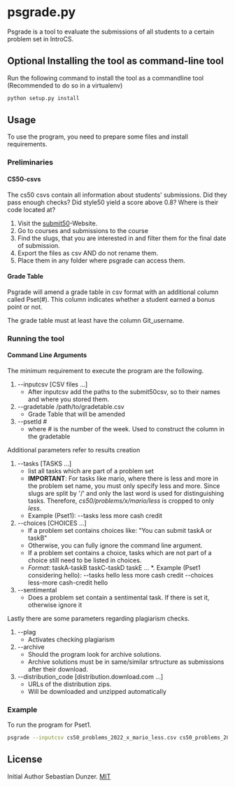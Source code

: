 # psgrade.py
Psgrade is a tool to evaluate the submissions of all 
students to a certain problem set in IntroCS.

## Optional Installing the tool as command-line tool
Run the following command to install the tool as a commandline tool (Recommended to do so in a virtualenv)
```bash
python setup.py install
```

## Usage
To use the program, you need to prepare some files and install requirements.

### Preliminaries

#### CS50-csvs
The cs50 csvs contain all information about students' submissions. 
Did they pass enough checks? Did style50 yield a score above 0.8?
Where is their code located at? 


1. Visit the [submit50](https://submit.cs50.io)-Website.
2. Go to courses and submissions to the course
3. Find the slugs, that you are interested in and filter them for the final date of submission.
4. Export the files as csv AND do not rename them.
5. Place them in any folder where psgrade can access them.

#### Grade Table
Psgrade will amend a grade table in csv format with an additional column called Pset(#).
This column indicates whether a student earned a bonus point or not.

The grade table must at least have the column Git_username. 

### Running the tool
#### Command Line Arguments
The minimum requirement to execute the program are the following.
1. --inputcsv \[CSV files ...]
   * After inputcsv add the paths to the submit50csv, so to their names and where you stored them.
2. --gradetable /path/to/gradetable.csv 
   * Grade Table that will be amended
3. --psetId # 
   * where # is the number of the week. Used to construct the column in the gradetable

Additional parameters refer to results creation
1. --tasks \[TASKS ...]
   * list all tasks which are part of a problem set
   * **IMPORTANT**: For tasks like mario, where there is less and more in the problem set name, you must only specify less and more. Since slugs are split by '/' and only the last word is used for distinguishing tasks. Therefore, _cs50/problems/x/mario/less_ is cropped to only _less_.
   * Example (Pset1): --tasks less more cash credit
2. --choices [CHOICES ...]
   * If a problem set contains choices like: "You can submit taskA or taskB"
   * Otherwise, you can fully ignore the command line argument.
   * If a problem set contains a choice, tasks which are not part of a choice still need to be listed in choices.
   * _Format_: taskA-taskB taskC-taskD taskE ...
   *. Example (Pset1 considering hello): --tasks hello less more cash credit --choices less-more cash-credit hello
4. --sentimental
   * Does a problem set contain a sentimental task. If there is set it, otherwise ignore it

Lastly there are some parameters regarding plagiarism checks. 
1. --plag 
   * Activates checking plagiarism
2. --archive
   * Should the program look for archive solutions.
   * Archive solutions must be in same/similar srtructure as submissions after their download. 
3. --distribution_code \[distribution.download.com ...]
   * URLs of the distribution zips. 
   * Will be downloaded and unzipped automatically

### Example
To run the program for Pset1. 
```bash
psgrade --inputcsv cs50_problems_2022_x_mario_less.csv cs50_problems_2022_x_mario_more.csv cs50_problems_2022_x_cash cs50_problems_2022_x_credit --gradetable gradetable.csv --psetId 1
```
## License
Initial Author Sebastian Dunzer.
[MIT](https://choosealicense.com/licenses/mit/)
